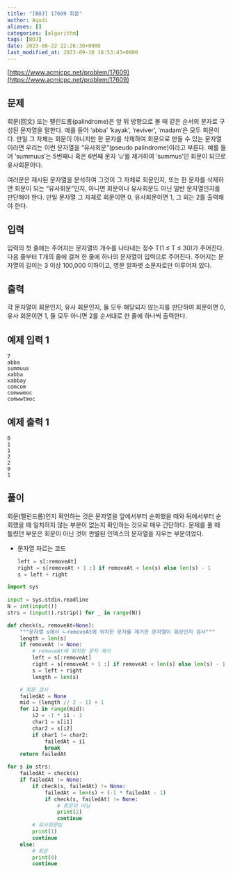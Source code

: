 ```yaml
---
title: "[BOJ] 17609 회문"
author: Aqudi
aliases: []
categories: [algorithm]
tags: [BOJ]
date: 2023-08-22 22:26:30+0900
last_modified_at: 2023-09-10 18:53:43+0900
---
```


[https://www.acmicpc.net/problem/17609](https://www.acmicpc.net/problem/17609)

## 문제

회문(回文) 또는 팰린드롬(palindrome)은 앞 뒤 방향으로 볼 때 같은 순서의 문자로 구성된 문자열을 말한다. 예를 들어 ‘abba’ ‘kayak’, ‘reviver’, ‘madam’은 모두 회문이다. 만일 그 자체는 회문이 아니지만 한 문자를 삭제하여 회문으로 만들 수 있는 문자열이라면 우리는 이런 문자열을 “유사회문”(pseudo palindrome)이라고 부른다. 예를 들어 ‘summuus’는 5번째나 혹은 6번째 문자 ‘u’를 제거하여 ‘summus’인 회문이 되므로 유사회문이다.

여러분은 제시된 문자열을 분석하여 그것이 그 자체로 회문인지, 또는 한 문자를 삭제하면 회문이 되는 “유사회문”인지, 아니면 회문이나 유사회문도 아닌 일반 문자열인지를 판단해야 한다. 만일 문자열 그 자체로 회문이면 0, 유사회문이면 1, 그 외는 2를 출력해야 한다. 

## 입력

입력의 첫 줄에는 주어지는 문자열의 개수를 나타내는 정수 T(1 ≤ T ≤ 30)가 주어진다. 다음 줄부터 T개의 줄에 걸쳐 한 줄에 하나의 문자열이 입력으로 주어진다. 주어지는 문자열의 길이는 3 이상 100,000 이하이고, 영문 알파벳 소문자로만 이루어져 있다.

## 출력

각 문자열이 회문인지, 유사 회문인지, 둘 모두 해당되지 않는지를 판단하여 회문이면 0, 유사 회문이면 1, 둘 모두 아니면 2를 순서대로 한 줄에 하나씩 출력한다.

## 예제 입력 1
```
7
abba
summuus
xabba
xabbay
comcom
comwwmoc
comwwtmoc
```

## 예제 출력 1
```
0
1
1
2
2
0
1
```

## 풀이

회문(펠린드롬)인지 확인하는 것은 문자열을 앞에서부터 순회했을 때와 뒤에서부터 순회했을 때 일치하지 않는 부분이 없는지 확인하는 것으로 매우 간단하다. 문제를 풀 때 틀렸던 부분은 회문이 아닌 것이 판별된 인덱스의 문자열을 지우는 부분이었다. 

- 문자열 자르는 코드
	```python
	left = s[:removeAt]
	right = s[removeAt + 1 :] if removeAt < len(s) else len(s) - 1
	s = left + right
	```

```python
import sys
  
input = sys.stdin.readline
N = int(input())
strs = (input().rstrip() for _ in range(N))

def check(s, removeAt=None):
    """문자열 s에서 ㄴremoveAt에 위치한 문자를 제거한 문자열이 회문인지 검사"""
    length = len(s)
    if removeAt != None:
        # removeAt에 위치한 문자 제거
        left = s[:removeAt]
        right = s[removeAt + 1 :] if removeAt < len(s) else len(s) - 1
        s = left + right
        length = len(s)

    # 회문 검사
    failedAt = None
    mid = (length // 2 - 1) + 1
    for i1 in range(mid):
        i2 = -1 * i1 - 1
        char1 = s[i1]
        char2 = s[i2]
        if char1 != char2:
            failedAt = i1
            break
    return failedAt

for s in strs:
    failedAt = check(s)
    if failedAt != None:
        if check(s, failedAt) != None:
            failedAt = len(s) + (-1 * failedAt - 1)
            if check(s, failedAt) != None:
                # 회문이 아님
                print(2)
                continue
        # 유사회문임
        print(1)
        continue
    else:
        # 회문
        print(0)
        continue
```